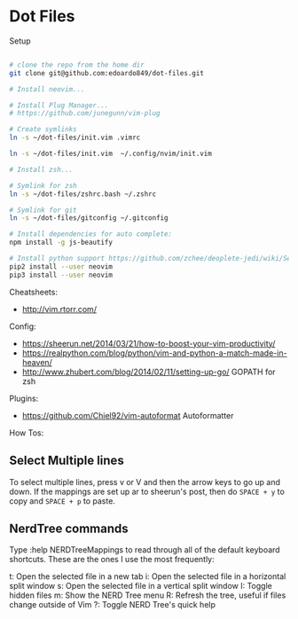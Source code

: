 Dot Files
===

Setup

```bash

# clone the repo from the home dir
git clone git@github.com:edoardo849/dot-files.git

# Install neovim...

# Install Plug Manager...
# https://github.com/junegunn/vim-plug

# Create symlinks
ln -s ~/dot-files/init.vim .vimrc

ln -s ~/dot-files/init.vim  ~/.config/nvim/init.vim

# Install zsh...

# Symlink for zsh
ln -s ~/dot-files/zshrc.bash ~/.zshrc

# Symlink for git
ln -s ~/dot-files/gitconfig ~/.gitconfig

# Install dependencies for auto complete:
npm install -g js-beautify

# Install python support https://github.com/zchee/deoplete-jedi/wiki/Setting-up-Python-for-Neovim
pip2 install --user neovim
pip3 install --user neovim

```


Cheatsheets:
- http://vim.rtorr.com/

Config:
- https://sheerun.net/2014/03/21/how-to-boost-your-vim-productivity/
- https://realpython.com/blog/python/vim-and-python-a-match-made-in-heaven/
- http://www.zhubert.com/blog/2014/02/11/setting-up-go/ GOPATH for zsh


Plugins:
- https://github.com/Chiel92/vim-autoformat Autoformatter


How Tos:

## Select Multiple lines
To select multiple lines, press v or V and then the arrow keys to go up and down. If the mappings are set up ar to sheerun's post, then do `SPACE + y` to copy and `SPACE + p` to paste.

## NerdTree commands
Type :help NERDTreeMappings to read through all of the default keyboard shortcuts. These are the ones I use the most frequently:

t: Open the selected file in a new tab
i: Open the selected file in a horizontal split window
s: Open the selected file in a vertical split window
I: Toggle hidden files
m: Show the NERD Tree menu
R: Refresh the tree, useful if files change outside of Vim
?: Toggle NERD Tree's quick help


